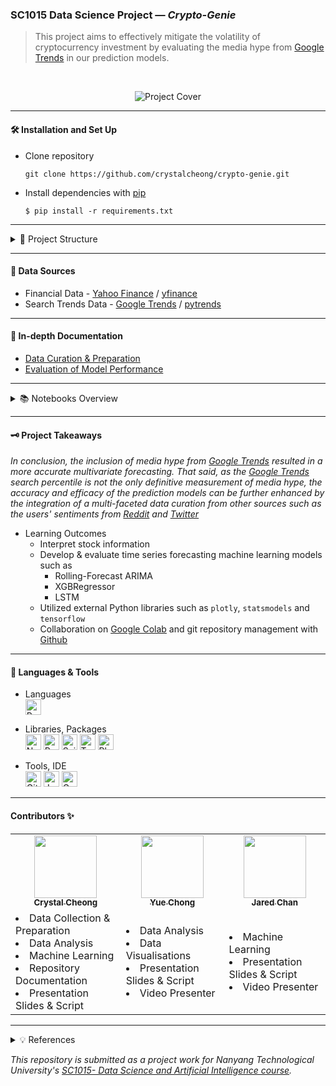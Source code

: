 ### SC1015 Data Science Project — *Crypto-Genie*

> This project aims to effectively mitigate the volatility of cryptocurrency investment by evaluating the media hype from <a href="https://trends.google.com/trends/?geo=SG" target="_blank">Google Trends</a> in our prediction models.

<br/>

<p align="center">
  <img src="https://user-images.githubusercontent.com/65748007/164874137-06790bfc-6efe-4bd2-82df-29632665f7a3.png" alt="Project Cover"/>
</p>

---

#### 🛠️ Installation and Set Up

  - Clone repository
    ```
    git clone https://github.com/crystalcheong/crypto-genie.git
    ```

  - Install dependencies with [pip](https://pip.pypa.io/en/stable/)
    ```
    $ pip install -r requirements.txt
    ```

---

<details>
<summary>📂 Project Structure</summary>
<br/>
  
```
📦crypto-genie
 ┣ 📂data
 ┃ ┣ 📂searchTrends
 ┃ ┣ 📜BTC-SearchTrend.csv
 ┃ ┗ 📜README.md
 ┣ 📂metrics
 ┃ ┣ 📜README.md
 ┣ 📂models
 ┣ 📜0_DataScraper.ipynb
 ┣ 📜1_DataAnalysis.ipynb
 ┣ 📜2_UnivariateForecast.ipynb
 ┣ 📜3_MultivariateForecast.ipynb
 ┣ 📜README.md
 ┗ 📜requirements.txt
 ```


 [`/data`](./data) - stores all the collected data to be utilized <br/>
 [`/metrics`](./metrics) - contains the exported measurement of accuracy & efficacy<br/> 
 [`/models`](./models) - contains the exported pre-trained models<br/>

 </details>

---

#### 📑 Data Sources
- Financial Data - <a href="https://sg.finance.yahoo.com/cryptocurrencies/" target="_blank">Yahoo Finance</a> / <a href="https://pypi.org/project/yfinance/" target="_blank">yfinance</a>
- Search Trends Data - <a href="https://trends.google.com/trends/?geo=SG" target="_blank">Google Trends</a> / <a href="https://pypi.org/project/pytrends/" target="_blank">pytrends</a>


---

#### 🧭 In-depth Documentation
- [Data Curation & Preparation](./data/README.md)
- [Evaluation of Model Performance](./metrics/README.md)

---

<details>
<summary>📚 Notebooks Overview</summary>
<br/>
  
*Each notebook is prefixed with the chronological order of the analysis pipeline and can be executed as a standalone.*
<br/>

- [Data Scraper](./0_DataScraper.ipynb)

  > - Retrieves stock information on <a href="https://sg.finance.yahoo.com/quote/BTC-USD/" target="_blank">Bitcoin (BTC-USD)</a> from <a href="https://sg.finance.yahoo.com/cryptocurrencies/" target="_blank">Yahoo Finance</a>
  > - Annual archive of <a href="https://trends.google.com/trends/?geo=SG" target="_blank">Google Search Trends</a> using the <a href="https://pypi.org/project/pytrends/" target="_blank">pytrends</a> package 
  > - Generate and export [BTC-SearchTrend.csv](./data/BTC-SearchTrend.csv) from the successful merger of above-mentioned datasets

- [Data Analysis](./1_DataAnalysis.ipynb)

  > - Displays dataset overview and checks for any null values
  > - Exploratory data analysis on the [BTC-SearchTrend.csv](./data/BTC-SearchTrend.csv) dataset

- [Univariate Forecast](./2_UnivariateForecast.ipynb)

  > - Utilises **one** stock ticker variable [(OPEN / CLOSE / HIGH / LOW)](./data/README.md) as the model data
  > - Initialise, train and predict <a href="https://sg.finance.yahoo.com/quote/BTC-USD/" target="_blank">Bitcoin (BTC-USD)</a> valuation with the following machine learning model(s):
  >   - Rolling-Forecast ARIMA
  >   - XGBRegressor
  >   - LSTM
  > - Summarises and compares the performance of all previously ran models

- [Multivariate Forecast](./3_MultivariateForecast.ipynb)

  > - Utilises **all** stock ticker and search trend variables as the model data
  > - Initialise, train and predict <a href="https://sg.finance.yahoo.com/quote/BTC-USD/" target="_blank">Bitcoin (BTC-USD)</a> valuation with the following machine learning model(s):
  >   - LSTM
  > - Summarises and compares the performance of all previously ran models

</details>

---

#### 🗝️ Project Takeaways
*In conclusion, the inclusion of media hype from <a href="https://trends.google.com/trends/?geo=SG" target="_blank">Google Trends</a> resulted in a more accurate multivariate forecasting.*
*That said, as the <a href="https://trends.google.com/trends/?geo=SG" target="_blank">Google Trends</a> search percentile is not the only definitive measurement of media hype, the accuracy and efficacy of the prediction models can be further enhanced by the integration of a multi-faceted data curation from other sources such as the users' sentiments from [Reddit](https://www.reddit.com/) and [Twitter](https://twitter.com/?lang=en.)*

- Learning Outcomes
  - Interpret stock information
  - Develop & evaluate time series forecasting machine learning models such as 
    - Rolling-Forecast ARIMA
    - XGBRegressor
    - LSTM
  - Utilized external Python libraries such as `plotly`, `statsmodels` and `tensorflow` 
  - Collaboration on [Google Colab](https://colab.research.google.com/) and git repository management with [Github](https://github.com/)

---
####  🧰 Languages & Tools
- Languages <br/>
  <img alt="Python" src="https://img.shields.io/badge/Python-FFD43B?style=for-the-badge&logo=python&logoColor=blue" height="25"/>


- Libraries, Packages <br/>
  <img alt="Numpy" src="https://img.shields.io/badge/Numpy-777BB4?style=for-the-badge&logo=numpy&logoColor=white" height="25"/>
  <img alt="Pandas" src="https://img.shields.io/badge/Pandas-2C2D72?style=for-the-badge&logo=pandas&logoColor=white" height="25"/>
  <img alt="Scikit Learn" src="https://img.shields.io/badge/scikit_learn-F7931E?style=for-the-badge&logo=scikit-learn&logoColor=white" height="25"/>
  <img alt="TensorFlow" src="https://img.shields.io/badge/TensorFlow-FF6F00?style=for-the-badge&logo=TensorFlow&logoColor=white" height="25"/>
  <img alt="Plotly" src="https://img.shields.io/badge/Plotly-239120?style=for-the-badge&logo=plotly&logoColor=white" height="25"/>

- Tools, IDE <br/>
  <img alt="Github" src="https://img.shields.io/badge/GitHub-100000?style=for-the-badge&logo=github&logoColor=white" height="25"/>
  <img alt="Jupyter" src="https://img.shields.io/badge/Jupyter-F37626.svg?&style=for-the-badge&logo=Jupyter&logoColor=white" height="25"/>
  <img alt="Google Colab" src="https://img.shields.io/badge/Colab-F9AB00?style=for-the-badge&logo=googlecolab&color=525252" height="25"/>

---

#### Contributors ✨

<table>
  <tr>
    <td align="center"><a href="https://github.com/crystalcheong"  target="_blank"><img src="https://avatars.githubusercontent.com/u/65748007?v=4?s=100" width="100px;" alt=""/><br /><sub><b>Crystal Cheong</b></sub></a><br /></td>
    <td align="center"><a href="https://github.com/AmosChong20" target="_blank"><img src="https://avatars.githubusercontent.com/u/95435362?v=4?s=100" width="100px;" alt=""/><br /><sub><b>Yue Chong</b></sub></a><br /></td>
    <td align="center"><a href="https://github.com/Jared7333" target="_blank"><img src="https://avatars.githubusercontent.com/u/104131548?v=4?s=100" width="100px;" alt=""/><br /><sub><b>Jared Chan</b></sub></a><br /></td>
  </tr>
  <tr>
    <td>
      <li>Data Collection & Preparation</li>
      <li>Data Analysis</li>
      <li>Machine Learning</li>
      <li>Repository Documentation</li>
      <li>Presentation Slides & Script</li>
    </td>
    <td>
      <li>Data Analysis</li>
      <li>Data Visualisations</li>
      <li>Presentation Slides & Script</li>
      <li>Video Presenter</li>
    </td>
      <td>
      <li>Machine Learning</li>
      <li>Presentation Slides & Script</li>
      <li>Video Presenter</li>
    </td>
  </tr>
</table>

---

<details>
<summary>💡 References</summary>
<br/>
  
* [ARIMA Model for Time Series Forecasting](https://machinelearningmastery.com/arima-for-time-series-forecasting-with-python/#:~:text=Rolling%20Forecast%20ARIMA%20Model,to%20make%20predictions%20as%20arguments.)
* [Forecasting BTC](https://www.kaggle.com/code/aaronfloreani/forecasting-btc-arima-xgboost-prophet-lstm/notebook)
* [XGBoost for Time Series Forecasting](https://machinelearningmastery.com/xgboost-for-time-series-forecasting/#:~:text=XGBoost%20is%20an%20implementation%20of,model%20for%20time%20series%20forecasting.)
  [Intro to Long Short-Term Memory (LSTM)](https://machinelearningmastery.com/gentle-introduction-long-short-term-memory-networks-experts/)
* [LSTM Models for Time Series Forecasting](https://machinelearningmastery.com/how-to-develop-lstm-models-for-time-series-forecasting/)
* [Multi-Step LSTM Time Series Forecasting Models](https://machinelearningmastery.com/how-to-develop-lstm-models-for-multi-step-time-series-forecasting-of-household-power-consumption/)
* [Import & Concat multiple CSV](https://stackoverflow.com/a/55436079)

  
</details>

*This repository is submitted as a project work for Nanyang Technological University's [SC1015- Data Science and Artificial Intelligence course](https://www.ntu.edu.sg/docs/librariesprovider124/economics-and-data-science/sc1015-introduction-to-data-science-ai.pdf?Status=Master&sfvrsn=b6e8f226_4).*

